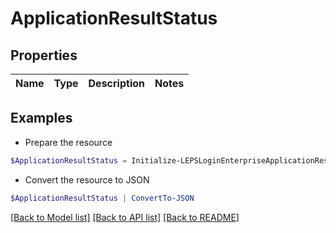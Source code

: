 # ApplicationResultStatus
## Properties

Name | Type | Description | Notes
------------ | ------------- | ------------- | -------------

## Examples

- Prepare the resource
```powershell
$ApplicationResultStatus = Initialize-LEPSLoginEnterpriseApplicationResultStatus 
```

- Convert the resource to JSON
```powershell
$ApplicationResultStatus | ConvertTo-JSON
```

[[Back to Model list]](../README.md#documentation-for-models) [[Back to API list]](../README.md#documentation-for-api-endpoints) [[Back to README]](../README.md)

